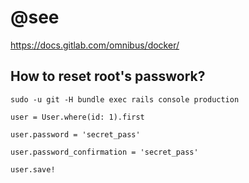 # @see

https://docs.gitlab.com/omnibus/docker/

## How to reset root's passwork?

```
sudo -u git -H bundle exec rails console production
```

```
user = User.where(id: 1).first
```

```
user.password = 'secret_pass'

user.password_confirmation = 'secret_pass'
```

```
user.save!
```
